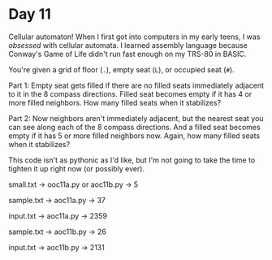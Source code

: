 # Day 11

Cellular automaton! When I first got into computers in my early teens, I was
*obsessed* with cellular automata. I learned assembly language because
Conway's Game of Life didn't run fast enough on my TRS-80 in BASIC.

You're given a grid of floor (`.`), empty seat (`L`), or occupied seat (`#`).

Part 1: Empty seat gets filled if there are no filled seats immediately
adjacent to it in the 8 compass directions. Filled seat becomes empty if it
has 4 or more filled neighbors. How many filled seats when it stabilizes?

Part 2: Now neighbors aren't immediately adjacent, but the nearest seat you
can see along each of the 8 compass directions. And a filled seat becomes
empty if it has 5 or more filled neighbors now. Again, how many filled seats
when it stabilizes?

This code isn't as pythonic as I'd like, but I'm not going to take the time
to tighten it up right now (or possibly ever).

small.txt -> ooc11a.py or aoc11b.py -> 5

sample.txt -> aoc11a.py -> 37

input.txt -> aoc11a.py -> 2359

sample.txt -> aoc11b.py -> 26

input.txt -> aoc11b.py -> 2131

